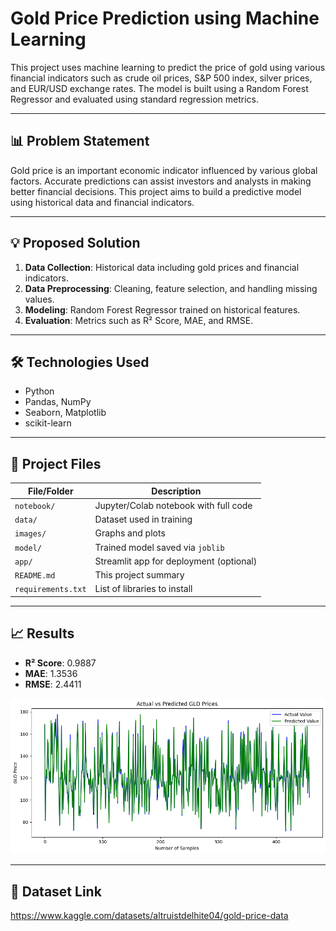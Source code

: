 # Gold Price Prediction using Machine Learning

This project uses machine learning to predict the price of gold using various financial indicators such as crude oil prices, S&P 500 index, silver prices, and EUR/USD exchange rates. The model is built using a Random Forest Regressor and evaluated using standard regression metrics.

---

## 📊 Problem Statement

Gold price is an important economic indicator influenced by various global factors. Accurate predictions can assist investors and analysts in making better financial decisions. This project aims to build a predictive model using historical data and financial indicators.

---

## 💡 Proposed Solution

1. **Data Collection**: Historical data including gold prices and financial indicators.
2. **Data Preprocessing**: Cleaning, feature selection, and handling missing values.
3. **Modeling**: Random Forest Regressor trained on historical features.
4. **Evaluation**: Metrics such as R² Score, MAE, and RMSE.

---

## 🛠 Technologies Used

- Python
- Pandas, NumPy
- Seaborn, Matplotlib
- scikit-learn

---

## 📁 Project Files

| File/Folder       | Description                               |
|-------------------|-------------------------------------------|
| `notebook/`       | Jupyter/Colab notebook with full code     |
| `data/`           | Dataset used in training                  |
| `images/`         | Graphs and plots                          |
| `model/`          | Trained model saved via `joblib`          |
| `app/`            | Streamlit app for deployment (optional)   |
| `README.md`       | This project summary                      |
| `requirements.txt`| List of libraries to install              |

---

## 📈 Results

- **R² Score**: 0.9887
- **MAE**: 1.3536
- **RMSE**: 2.4411

![](images/actual_vs_predicted.png)

---

## 🔗 Dataset Link
https://www.kaggle.com/datasets/altruistdelhite04/gold-price-data
